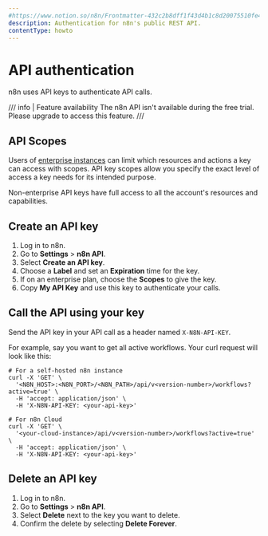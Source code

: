```yaml
---
#https://www.notion.so/n8n/Frontmatter-432c2b8dff1f43d4b1c8d20075510fe4
description: Authentication for n8n's public REST API.
contentType: howto
---
```


# API authentication

n8n uses API keys to authenticate API calls.

/// info | Feature availability 
The n8n API isn't available during the free trial. Please upgrade to access this feature.
///

## API Scopes

Users of [enterprise instances](https://n8n.io/enterprise/) can limit which resources and actions a key can access with scopes. API key scopes allow you specify the exact level of access a key needs for its intended purpose.

Non-enterprise API keys have full access to all the account's resources and capabilities.

## Create an API key

1. Log in to n8n.
1. Go to **Settings** > **n8n API**.
1. Select **Create an API key**.
1. Choose a **Label** and set an **Expiration** time for the key.
1. If on an enterprise plan, choose the **Scopes** to give the key.
1. Copy **My API Key** and use this key to authenticate your calls.

## Call the API using your key

Send the API key in your API call as a header named `X-N8N-API-KEY`. 

For example, say you want to get all active workflows. Your curl request will look like this:

```shell
# For a self-hosted n8n instance
curl -X 'GET' \
  '<N8N_HOST>:<N8N_PORT>/<N8N_PATH>/api/v<version-number>/workflows?active=true' \
  -H 'accept: application/json' \
  -H 'X-N8N-API-KEY: <your-api-key>'

# For n8n Cloud
curl -X 'GET' \
  '<your-cloud-instance>/api/v<version-number>/workflows?active=true' \
  -H 'accept: application/json' \
  -H 'X-N8N-API-KEY: <your-api-key>'
```

## Delete an API key

1. Log in to n8n.
2. Go to **Settings** > **n8n API**.
3. Select **Delete** next to the key you want to delete.
4. Confirm the delete by selecting **Delete Forever**.
